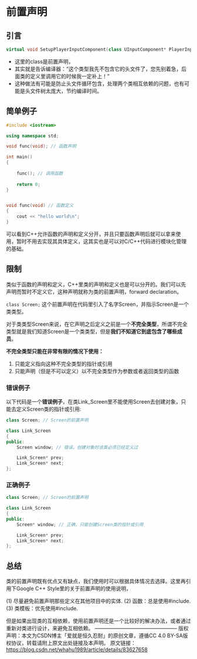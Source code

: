 # 前置声明

## 引言
```cpp
virtual void SetupPlayerInputComponent(class UInputComponent* PlayerInputComponent) override;
```

* 这里的class是前置声明，
* 其实就是告诉编译器：“这个类型我先不包含它的头文件了，您先别着急，后面类的定义里调用它的时候我一定补上！”
* 这种做法有可能是防止头文件循环包含，处理两个类相互依赖的问题，也有可能是头文件树太庞大，节约编译时间。

## 简单例子
```cpp
#include <iostream>

using namespace std;

void func(void); // 函数声明

int main()
{
    
    func(); // 调用函数
    
    return 0;
}


void func(void) // 函数定义
{
    cout << "hello world\n";
}
```
可以看到C++允许函数的声明和定义分开，并且只要函数声明后就可以拿来使用，暂时不用去实现其具体定义，这其实也是可以对C/C++代码进行模块化管理的基础。

## 限制
类似于函数的声明和定义，C++里类的声明和定义也是可以分开的。我们可以先声明而暂时不定义它，这种声明就称为类的前置声明，forward declaration。

`class Screen;`
这个前置声明在代码里引入了名字Screen，并指示Screen是一个类类型。

对于类类型Screen来说，在它声明之后定义之前是一个**不完全类型**，所谓不完全类型就是我们知道Screen是一个类类型，但是**我们不知道它到底包含了哪些成员**。

**不完全类型只能在非常有限的情况下使用：**

1. 只能定义指向这种不完全类型的指针或引用
2. 只能声明（但是不可以定义）以不完全类型作为参数或者返回类型的函数

### 错误例子
以下代码是一个**错误例子**，在类Link_Screen里不能使用Screen去创建对象，只能去定义Screen类的指针或引用:
```cpp
class Screen; // Screen的前置声明

class Link_Screen
{
public:
    Screen window; // 错误，创建对象时该类必须已经定义过

    Link_Screen* prev;
    Link_Screen* next;
};

```

### 正确例子
```cpp
class Screen; // Screen的前置声明

class Link_Screen
{
public:
    Screen* window; // 正确，只能创建Screen类的指针或引用

    Link_Screen* prev;
    Link_Screen* next;
};
```

## 总结
类的前置声明既有优点又有缺点，我们使用时可以根据具体情况去选择。这里再引用下Google C++ Style里的关于前置声明的使用说明，

(1) 尽量避免前置声明那些定义在其他项目中的实体.
(2) 函数：总是使用#include.
(3) 类模板：优先使用#include.

但是如果出现类的互相依赖，使用前置声明还是一个比较好的解决办法，或者通过重新对类进行设计，来避免互相依赖。
————————————————
版权声明：本文为CSDN博主「爱就是恒久忍耐」的原创文章，遵循CC 4.0 BY-SA版权协议，转载请附上原文出处链接及本声明。
原文链接：https://blog.csdn.net/whahu1989/article/details/83627658
